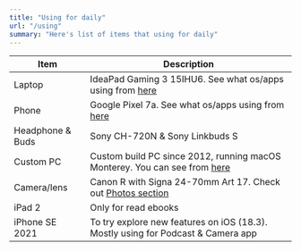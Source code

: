 ```yaml
---
title: "Using for daily"
url: "/using"
summary: "Here's list of items that using for daily"
---
```


| Item             | Description                                                                                                                                  |
| ---------------- | -------------------------------------------------------------------------------------------------------------------------------------------- |
| Laptop           | IdeaPad Gaming 3 15IHU6. See what os/apps using from [here](https://ca4mi.github.io/posts/2024-12-20-fedora-41-kde/)                         |
| Phone            | Google Pixel 7a. See what os/apps using from [here](https://ca4mi.github.io/posts/2024-08-26-android-and-apps/)                              |
| Headphone & Buds | Sony CH-720N & Sony Linkbuds S                                                                                                               |
| Custom PC        | Custom build PC since 2012, running macOS Monterey. You can see from [here](https://ca4mi.github.io/posts/2024-10-13-hackintosh-setup-apps/) |
| Camera/lens      | Canon R with Signa 24-70mm Art 17. Check out [Photos section](https://ca4mi.github.io/photos/)                                               |
| iPad 2           | Only for read ebooks                                                                                                                         |
| iPhone SE 2021   | To try explore new features on iOS (18.3). Mostly using for Podcast & Camera app                                                             |